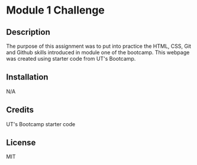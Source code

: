 # Module 1 Challenge

## Description

The purpose of this assignment was to put into practice the HTML, CSS, Git and Github skills introduced in module one of the bootcamp. This webpage was created using starter code from UT's Bootcamp. 

## Installation

N/A

## Credits

UT's Bootcamp starter code

## License

MIT